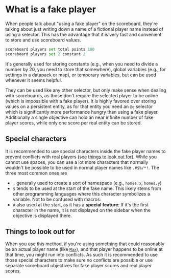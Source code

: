 # What is a fake player

When people talk about "using a fake player" on the scoreboard, they're talking about just writing down a name of a fictional player name instead of using a selector. This has the advantage that it is very fast and convenient to store and use scoreboard values.

```py
scoreboard players set total points 100
scoreboard players set 2 constant 2
```

It's generally used for storing constants (e.g., when you need to divide a number by 20, you need to store that somewhere), global variables (e.g., for settings in a datapack or map), or temporary variables, but can be used whenever it seems helpful.

They can be used like any other selector, but only make sense when dealing with scoreboards, as those don't require the selected player to be online (which is impossible with a fake player). It is highly favored over storing values on a persistent entity, as for that entity you need an `@e` selector which is significantly more performance hungry than using a fake player. Additionally a single objective can hold an near infinite number of fake player scores, while only one score per real entity can be stored.

## Special characters

It is recommended to use special characters inside the fake player names to prevent conflicts with real players (see [things to look out for](#things_to_look_out_for)). While you cannot use spaces, you can use a lot more characters that normally wouldn't be possible to be used in normal player names like `.#$%/*!`. The three most common ones are 

- `.` generally used to create a sort of namespace (e.g., `homes.x`, `homes.y`)  
- `$` tends to be used at the start of the fake name. This likely stems from other programming languages where this character symbolizes a variable. Not to be confused with macros.
- `#` also used at the start, as it has a **special feature**: If it's the first character in the name, it is not displayed on the sidebar when the objective is displayed there.

## Things to look out for

When you use this method, if you're using something that could reasonably be an actual player name (like [`Max`](https://namemc.com/profile/Max.1)), and that player happens to be online at that time, you might run into conflicts. As such it is recommended to use those special characters to make sure no conflicts are possible or use separate scoreboard objectives for fake player scores and real player scores.
